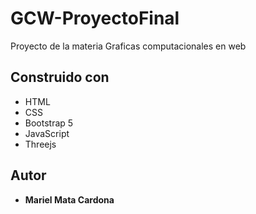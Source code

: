 # GCW-ProyectoFinal
Proyecto de la materia Graficas computacionales en web

## Construido con
* HTML
* CSS
* Bootstrap 5
* JavaScript
* Threejs

## Autor
* **Mariel Mata Cardona** 
